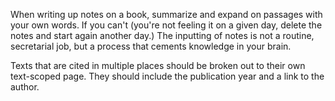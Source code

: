 When writing up notes on a book, summarize and expand on passages with your own words. If you can't (you're not feeling it on a given day, delete the notes and start again another day.) The inputting of notes is not a routine, secretarial job, but a process that cements knowledge in your brain.

Texts that are cited in multiple places should be broken out to their own text-scoped page. They should include the publication year and a link to the author.